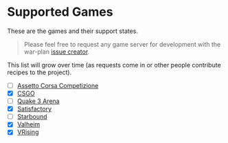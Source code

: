 # Supported Games

These are the games and their support states.

> Please feel free to request any game server for development with the war-plan [issue creator](https://github.com/the-peon-project/peon-warplans/issues/new).

This list will grow over time (as requests come in or other people contribute recipes to the project).

- [ ] [Assetto Corsa Competizione](./guides/games/assetto_corsa_competizione.md)
- [x] [CSGO](./guides/games/csgo.md)
- [ ] [Quake 3 Arena](./guides/games/q3arena.md)
- [x] [Satisfactory](./guides/games/satisfactory.md)
- [ ] [Starbound](./guides/games/starbound.md)
- [x] [Valheim](./guides/games/valheim.md)
- [x] [VRising](./guides/games/vrising.md)
